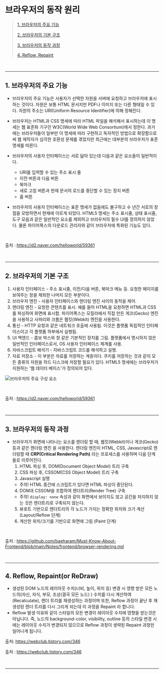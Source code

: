 # 브라우저의 동작 원리

> [1. 브라우저의 주요 기능](#1-브라우저의-주요-기능)
>
> [2. 브라우저의 기본 구조](#2-브라우저의-기본-구조)
>
> [3. 브라우저의 동작 과정](#3-브라우저의-동작-과정)
>
> [4. Reflow, Repaint](#3-reflow-repaint)

<br><hr>

## 1. 브라우저의 주요 기능

- 브라우저의 주요 기능은 사용자가 선택한 자원을 서버에 요청하고 브라우저에 표시하는 것이다. 자원은 보통 HTML 문서지만 PDF나 이미지 또는 다른 형태일 수 있다. 자원의 주소는 URI(Uniform Resource Identifier)에 의해 정해진다.

- 브라우저는 HTML과 CSS 명세에 따라 HTML 파일을 해석해서 표시하는데 이 명세는 웹 표준화 기구인 W3C(World Wide Web Consortium)에서 정한다. 과거에는 브라우저들이 일부만 이 명세에 따라 구현하고 독자적인 방법으로 확장함으로써 웹 제작자가 심각한 호환성 문제를 겪었지만 최근에는 대부분의 브라우저가 표준 명세를 따른다.

- 브라우저의 사용자 인터페이스는 서로 닮아 있는데 다음과 같은 요소들이 일반적이다.
  - URI를 입력할 수 있는 주소 표시 줄
  - 이전 버튼과 다음 버튼
  - 북마크
  - 새로 고침 버튼과 현재 문서의 로드를 중단할 수 있는 정지 버튼
  - 홈 버튼
- 브라우저의 사용자 인터페이스는 표준 명세가 없음에도 불구하고 수 년간 서로의 장점을 모방하면서 현재에 이르게 되었다. HTML5 명세는 주소 표시줄, 상태 표시줄, 도구 모음과 같은 일반적인 요소를 제외하고 브라우저의 필수 UI를 정의하지 않았다. 물론 파이어폭스의 다운로드 관리자와 같이 브라우저에 특화된 기능도 있다.

<br>

출처 : https://d2.naver.com/helloworld/59361

<br><hr>

## 2. 브라우저의 기본 구조

1. 사용자 인터페이스 - 주소 표시줄, 이전/다음 버튼, 북마크 메뉴 등. 요청한 페이지를 보여주는 창을 제외한 나머지 모든 부분이다.
2. 브라우저 엔진 - 사용자 인터페이스와 렌더링 엔진 사이의 동작을 제어.
3. 렌더링 엔진 - 요청한 콘텐츠를 표시. 예를 들어 HTML을 요청하면 HTML과 CSS를 파싱하여 화면에 표시함. 파이어폭스는 모질라에서 직접 만든 게코(Gecko) 엔진을 사용하고 사파리와 크롬은 웹킷(Webkit) 엔진을 사용한다.
4. 통신 - HTTP 요청과 같은 네트워크 호출에 사용됨. 이것은 플랫폼 독립적인 인터페이스이고 각 플랫폼 하부에서 실행됨.
5. UI 백엔드 - 콤보 박스와 창 같은 기본적인 장치를 그림. 플랫폼에서 명시하지 않은 일반적인 인터페이스로서, OS 사용자 인터페이스 체계를 사용.
6. 자바스크립트 해석기 - 자바스크립트 코드를 해석하고 실행.
7. 자료 저장소 - 이 부분은 자료를 저장하는 계층이다. 쿠키를 저장하는 것과 같이 모든 종류의 자원을 하드 디스크에 저장할 필요가 있다. HTML5 명세에는 브라우저가 지원하는 '웹 데이터 베이스'가 정의되어 있다.

![브라우저의 주요 구성 요소](https://d2.naver.com/content/images/2015/06/helloworld-59361-1.png)

<br>

출처 : https://d2.naver.com/helloworld/59361

<br><hr>

## 3. 브라우저의 동작 과정

- 브라우저가 화면에 나타나는 요소를 렌더링 할 때, 웹킷(Webkit)이나 게코(Gecko) 등과 같은 렌더링 엔진 을 사용한다. 렌더링 엔진이 HTML, CSS, Javascript로 렌더링할 때 **CRP(Critical Rendering Path)** 라는 프로세스를 사용하며 다음 단계들로 이루어진다.
  1. HTML 파싱 후, DOM(Document Object Model) 트리 구축
  2. CSS 파싱 후, CSSOM(CSS Object Model) 트리 구축
  3. Javascript 실행
  - 주의! HTML 중간에 스크립트가 있다면 HTML 파싱이 중단된다.
  4. DOM과 CSSOM을 조합하여 렌더트리(Render Tree) 구축
  - 주의! `display: none` 속성과 같이 화면에서 보이지도 않고 공간을 차지하지 않는 것은 렌더트리로 구축되지 않는다.
  5. 뷰포트 기반으로 렌더트리의 각 노드가 가지는 정확한 위치와 크기 계산 (Layout/Reflow 단계)
  6. 계산한 위치/크기를 기반으로 화면에 그림 (Paint 단계)

<br>

출처 : https://github.com/baeharam/Must-Know-About-Frontend/blob/main/Notes/frontend/browser-rendering.md

<br><hr>

## 4. Reflow, Repaint(or ReDraw)

- 생성된 DOM 노드의 레이아웃 수치(너비, 높이, 위치 등) 변경 시 영향 받은 모든 노드의(자신, 자식, 부모, 조상(결국 모든 노드) ) 수치를 다시 계산하여(Recalculate), 렌더 트리를 재생성하는 과정이며 또한, Reflow 과정이 끝난 후 재 생성된 렌더 트리를 다시 그리게 되는데 이 과정을 Repaint 라 합니다.
- Reflow 발생 이유와 같이 스타일의 모든 변경이 레이아웃 수치에 영향을 받는것은 아닙니다. 즉, 노드의 background-color, visibillty, outline 등의 스타일 변경 시에는 레이아웃 수치가 변경되지 않으므로 Reflow 과정이 생략된 Repaint 과정만 일어나게 됩니다.

출처: https://webclub.tistory.com/346
<br>

출처 : https://webclub.tistory.com/346

<br><hr>
